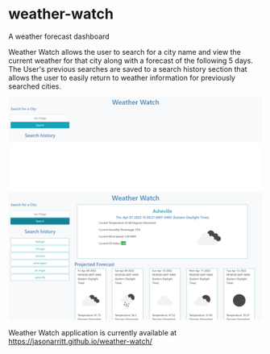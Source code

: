 # weather-watch
A weather forecast dashboard

Weather Watch allows the user to search for a city name and view the current weather for that city along with a forecast of the following 5 days. The User's previous searches are saved to a search history section that allows the user to easily return to weather information for previously searched cities.

![](./assets/images/weather-watch-screenshot-1.png)
![](./assets/images/weather-watch-screenshot-2.png)

Weather Watch application is currently available at <https://jasonarritt.github.io/weather-watch/>
